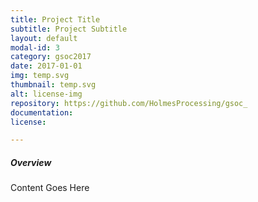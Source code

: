 ```yaml
---
title: Project Title
subtitle: Project Subtitle
layout: default
modal-id: 3
category: gsoc2017
date: 2017-01-01
img: temp.svg
thumbnail: temp.svg
alt: license-img
repository: https://github.com/HolmesProcessing/gsoc_
documentation: 
license: 

---
```


##### Overview

Content Goes Here
